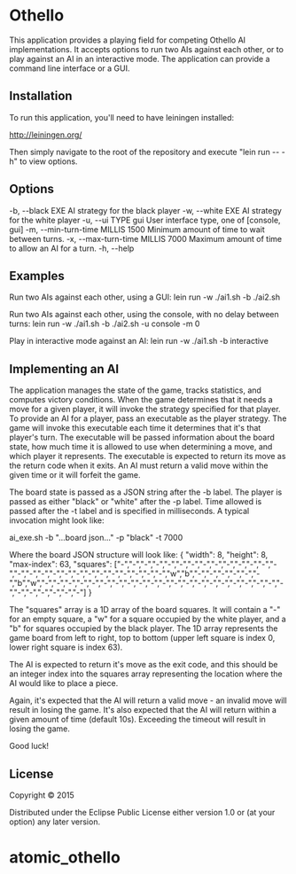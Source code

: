 # Othello

This application provides a playing field for competing Othello AI implementations. It accepts options to run two AIs against each other, or to play against an AI in an interactive mode. The application can provide a command line interface or a GUI.

## Installation

To run this application, you'll need to have leiningen installed:

http://leiningen.org/

Then simply navigate to the root of the repository and execute "lein run -- -h" to view options.

## Options
  -b, --black EXE                      AI strategy for the black player
  -w, --white EXE                      AI strategy for the white player
  -u, --ui TYPE               gui      User interface type, one of [console, gui]
  -m, --min-turn-time MILLIS  1500     Minimum amount of time to wait between turns.
  -x, --max-turn-time MILLIS  7000     Maximum amount of time to allow an AI for a turn.
  -h, --help

## Examples

Run two AIs against each other, using a GUI:
lein run -w ./ai1.sh -b ./ai2.sh

Run two AIs against each other, using the console, with no delay between turns:
lein run -w ./ai1.sh -b ./ai2.sh -u console -m 0

Play in interactive mode against an AI:
lein run -w ./ai1.sh -b interactive

## Implementing an AI
The application manages the state of the game, tracks statistics, and computes victory conditions. When the game determines that it needs a move for a given player, it will invoke the strategy specified for that player. To provide an AI for a player, pass an executable as the player strategy. The game will invoke this executable each time it determines that it's that player's turn. The executable will be passed information about the board state, how much time it is allowed to use when determining a move, and which player it represents. The executable is expected to return its move as the return code when it exits. An AI must return a valid move within the given time or it will forfeit the game.

The board state is passed as a JSON string after the -b label. The player is passed as either "black" or "white" after the -p label. Time allowed is passed after the -t label and is specified in milliseconds. A typical invocation might look like:

ai_exe.sh -b "...board json..." -p "black" -t 7000

Where the board JSON structure will look like:
{
  "width": 8,
  "height": 8,
  "max-index": 63,
  "squares": ["-","-","-","-","-","-","-","-","-","-","-","-","-","-","-","-","-","-","-","-","-","-","-","-","-","-","-","w","b","-","-","-","-","-","-","b","w","-","-","-","-","-","-","-","-","-","-","-","-","-","-","-","-","-","-","-","-","-","-","-","-","-","-","-"]
}

The "squares" array is a 1D array of the board squares. It will contain a "-" for an empty square, a "w" for a square occupied by the white player, and a "b" for squares occupied by the black player. The 1D array represents the game board from left to right, top to bottom (upper left square is index 0, lower right square is index 63).

The AI is expected to return it's move as the exit code, and this should be an integer index into the squares array representing the location where the AI would like to place a piece.

Again, it's expected that the AI will return a valid move - an invalid move will result in losing the game. It's also expected that the AI will return within a given amount of time (default 10s). Exceeding the timeout will result in losing the game.

Good luck!

## License

Copyright © 2015

Distributed under the Eclipse Public License either version 1.0 or (at
your option) any later version.
# atomic_othello

